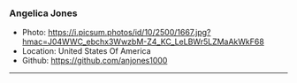 ### Angelica Jones
- Photo: https://i.picsum.photos/id/10/2500/1667.jpg?hmac=J04WWC_ebchx3WwzbM-Z4_KC_LeLBWr5LZMaAkWkF68
- Location: United States Of America
- Github: https://github.com/anjones1000
***
